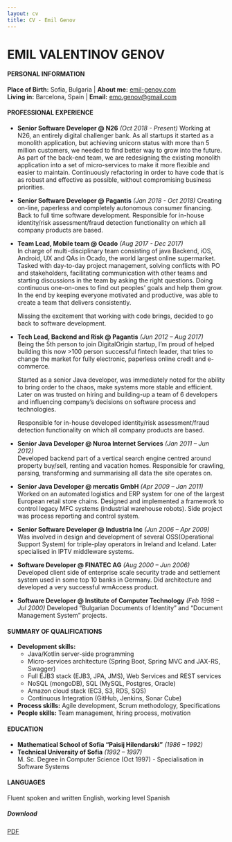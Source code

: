 ```yaml
---
layout: cv
title: CV - Emil Genov
---
```

# EMIL VALENTINOV GENOV

#### PERSONAL INFORMATION
**Place of Birth:** Sofia, Bulgaria | **About me:** [emil-genov.com](http://emil-genov.com)  
**Living in:** Barcelona, Spain | **Email:** <emo.genov@gmail.com>

#### PROFESSIONAL EXPERIENCE
* **Senior Software Developer @ N26** *(Oct 2018 - Present)*
  Working at N26, an entirely digital challenger bank. As all startups it started as a monolith application, but achieving unicorn status with more than 5 million customers, we needed to find better way to grow into the future. As part of the back-end team, we are redesigning the existing monolith application into a set of micro-services to make it more flexible and easier to maintain. Continuously refactoring in order to have code that is as robust and effective as possible, without compromising business priorities.

* **Senior Software Developer @ Pagantis** *(Jan 2018 - Oct 2018)*
  Creating on-line, paperless and completely autonomous consumer financing. Back to full time software development. Responsible for in­-house identity/risk assessment/fraud detection functionality on which all company products are based.

* **Team Lead, Mobile team @ Ocado** *(Aug 2017 - Dec 2017)*  
  In charge of multi-disciplinary team consisting of java Backend, iOS, Android, UX and QAs in Ocado, the world largest online supermarket. Tasked with day-to-day project management, solving conflicts with PO and stakeholders, facilitating communication with other teams and starting discussions in the team by asking the right questions. Doing continuous one-on-ones to find out peoples' goals and help them grow. In the end by keeping everyone motivated and productive, was able to create a team that delivers consistently.  

  Missing the excitement that working with code brings, decided to go back to software development.

* **Tech Lead, Backend and Risk @ Pagantis** *(Jun 2012 – Aug 2017)*  
  Being the 5th person to join DigitalOrigin startup, I’m proud of helped building this now >100 person successful fintech leader, that tries to change the market for fully electronic, paperless on­line credit and e­-commerce.

  Started as a senior Java developer, was immediately noted for the ability to bring order to the chaos, make systems more stable and efficient. Later on was trusted on hiring and building­-up a team of 6 developers and influencing company’s decisions on software process and technologies.

  Responsible for in­-house developed identity/risk assessment/fraud detection functionality on which all company products are based.

* **Senior Java Developer @ Nuroa Internet Services** *(Jan 2011 – Jun 2012)*  
  Developed backend part of a vertical search engine centred around property buy/sell, renting and vacation homes. Responsible for crawling, parsing, transforming and summarising all data the site operates on.  

* **Senior Java Developer @ mercatis GmbH** *(Apr 2009 – Jan 2011)*  
  Worked on an automated logistics and ERP system for one of the largest European retail store chains. Designed and implemented a framework to control legacy MFC systems (industrial warehouse robots). Side project was process reporting and control system.

* **Senior Software Developer @ Industria Inc** *(Jun 2006 – Apr 2009)*  
  Was involved in design and development of several OSS(Operational Support System) for triple­-play operators in Ireland and Iceland. Later specialised in IPTV middle­ware systems.

* **Software Developer @ FINATEC AG** *(Aug 2000 – Jun 2006)*  
  Developed client side of enterprise scale security trade and settlement system used in some top 10 banks in Germany. Did architecture and developed a very successful wmAccess product.

* **Software Developer @ Institute of Computer Technology** *(Feb 1998 – Jul 2000)*
  Developed “Bulgarian Documents of Identity” and “Document Management System” projects.

#### SUMMARY OF QUALIFICATIONS
* **Development skills:**  
  * Java/Kotlin server-side programming  
  * Micro­-services architecture (Spring Boot, Spring MVC and JAX-­RS, Swagger)  
  * Full EJB3 stack (EJB3, JPA, JMS), Web Services and REST services  
  * NoSQL (mongoDB), SQL (MySQL, Postgres, Oracle)  
  * Amazon cloud stack (EC3, S3, RDS, SQS)  
  * Continuous Integration (GitHub, Jenkins, Sonar Cube)  
* **Process skills:** Agile development, Scrum methodology, Specifications
* **People skills:** Team management, hiring process, motivation

#### EDUCATION
* **Mathematical School of Sofia “Paisij Hilendarski”** *(1986 – 1992)*
* **Technical University of Sofia** *(1992 – 1997)*  
  M. Sc. Degree in Computer Science (Oct 1997) - Specialisation in Software Systems

#### LANGUAGES
Fluent spoken and written English, working level Spanish


##### Download
[PDF](/cv/CV.pdf)
